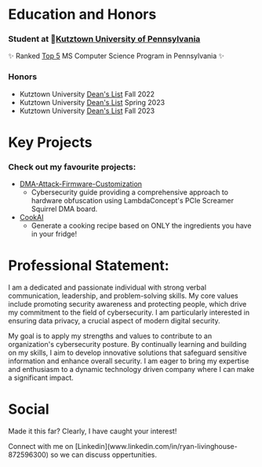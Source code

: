 # Education and Honors
### Student at 📍[Kutztown University of Pennsylvania](https://www.kutztown.edu/academics/colleges-and-departments/liberal-arts-and-sciences/departments/computer-science-and-information-technology.html)
✨ Ranked <ins>Top 5</ins> MS Computer Science Program in Pennsylvania ✨

### Honors
- Kutztown University <ins>Dean's List</ins> Fall 2022
- Kutztown University <ins>Dean's List</ins> Spring 2023
- Kutztown University <ins>Dean's List</ins> Fall 2023

#
# Key Projects
### Check out my favourite projects:
  - [DMA-Attack-Firmware-Customization](https://github.com/acageduser/DMA-Attack-Firmware-Customization)
    - Cybersecurity guide providing a comprehensive approach to hardware obfuscation using LambdaConcept's PCIe Screamer Squirrel DMA board.
  - [CookAI](https://github.com/acageduser/cook-ai)
    - Generate a cooking recipe based on ONLY the ingredients you have in your fridge!

#
# Professional Statement:

I am a dedicated and passionate individual with strong verbal communication, leadership, and problem-solving skills. My core values include promoting security awareness and protecting people, which drive my commitment to the field of cybersecurity. I am particularly interested in ensuring data privacy, a crucial aspect of modern digital security.

My goal is to apply my strengths and values to contribute to an organization's cybersecurity posture. By continually learning and building on my skills, I aim to develop innovative solutions that safeguard sensitive information and enhance overall security. I am eager to bring my expertise and enthusiasm to a dynamic technology driven company where I can make a significant impact.

#
# Social
<p>Made it this far? Clearly, I have caught your interest!</p>
<p>Connect with me on [Linkedin](www.linkedin.com/in/ryan-livinghouse-872596300) so we can discuss oppertunities.</p>

<!--
**acageduser/acageduser** is a ✨ _special_ ✨ repository because its `README.md` (this file) appears on your GitHub profile.

Here are some ideas to get you started:

- 🔭 I’m currently working on ...
- 🌱 I’m currently learning ...
- 👯 I’m looking to collaborate on ...
- 🤔 I’m looking for help with ...
- 💬 Ask me about ...
- 📫 How to reach me: ...
- 😄 Pronouns: ...
- ⚡ Fun fact: ...
-->
